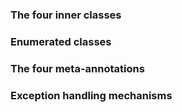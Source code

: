


### The four inner classes
### Enumerated classes
### The four meta-annotations
### Exception handling mechanisms